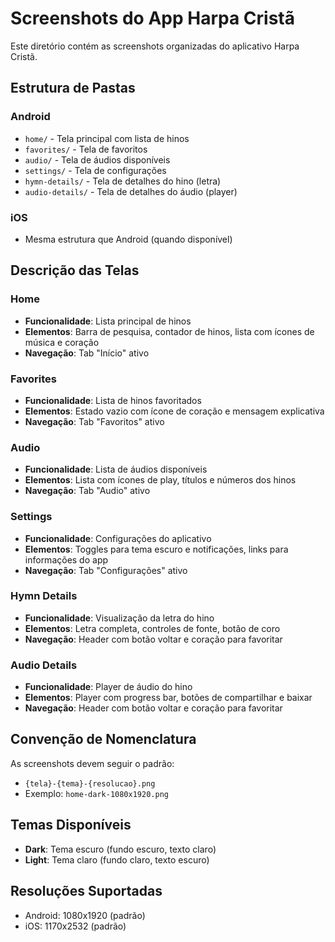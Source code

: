# Screenshots do App Harpa Cristã

Este diretório contém as screenshots organizadas do aplicativo Harpa Cristã.

## Estrutura de Pastas

### Android
- `home/` - Tela principal com lista de hinos
- `favorites/` - Tela de favoritos
- `audio/` - Tela de áudios disponíveis
- `settings/` - Tela de configurações
- `hymn-details/` - Tela de detalhes do hino (letra)
- `audio-details/` - Tela de detalhes do áudio (player)

### iOS
- Mesma estrutura que Android (quando disponível)

## Descrição das Telas

### Home
- **Funcionalidade**: Lista principal de hinos
- **Elementos**: Barra de pesquisa, contador de hinos, lista com ícones de música e coração
- **Navegação**: Tab "Início" ativo

### Favorites
- **Funcionalidade**: Lista de hinos favoritados
- **Elementos**: Estado vazio com ícone de coração e mensagem explicativa
- **Navegação**: Tab "Favoritos" ativo

### Audio
- **Funcionalidade**: Lista de áudios disponíveis
- **Elementos**: Lista com ícones de play, títulos e números dos hinos
- **Navegação**: Tab "Audio" ativo

### Settings
- **Funcionalidade**: Configurações do aplicativo
- **Elementos**: Toggles para tema escuro e notificações, links para informações do app
- **Navegação**: Tab "Configurações" ativo

### Hymn Details
- **Funcionalidade**: Visualização da letra do hino
- **Elementos**: Letra completa, controles de fonte, botão de coro
- **Navegação**: Header com botão voltar e coração para favoritar

### Audio Details
- **Funcionalidade**: Player de áudio do hino
- **Elementos**: Player com progress bar, botões de compartilhar e baixar
- **Navegação**: Header com botão voltar e coração para favoritar

## Convenção de Nomenclatura

As screenshots devem seguir o padrão:
- `{tela}-{tema}-{resolucao}.png`
- Exemplo: `home-dark-1080x1920.png`

## Temas Disponíveis

- **Dark**: Tema escuro (fundo escuro, texto claro)
- **Light**: Tema claro (fundo claro, texto escuro)

## Resoluções Suportadas

- Android: 1080x1920 (padrão)
- iOS: 1170x2532 (padrão) 